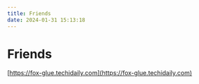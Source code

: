 ```yaml
---
title: Friends
date: 2024-01-31 15:13:18
---
```


# Friends

[https://fox-glue.techidaily.com](https://fox-glue.techidaily.com)